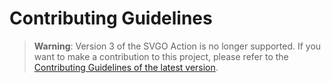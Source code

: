 # Contributing Guidelines

> **Warning**: Version 3 of the SVGO Action is no longer supported. If you want
> to make a contribution to this project, please refer to the [Contributing
> Guidelines of the latest version].

[contributing guidelines of the latest version]: <https://github.com/ericcornelissen/svgo-action/blob/main/CONTRIBUTING.md>
